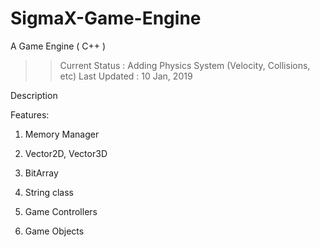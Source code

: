 # SigmaX-Game-Engine
A Game Engine ( C++ )

>> Current Status : Adding Physics System (Velocity, Collisions, etc)
>> Last Updated : 10 Jan, 2019

Description

Features:

1) Memory Manager

2) Vector2D, Vector3D

3) BitArray

4) String class

5) Game Controllers

6) Game Objects
